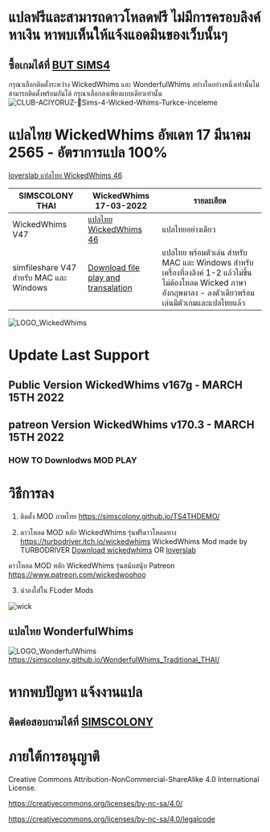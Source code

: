 
# แปลฟรีและสามารถดาวโหลดฟรี ไม่มีการครอบลิงค์หาเงิน หาพบเห็นให้แจ้งแอดมินของเว็บนั้นๆ
## ซื้อเกมได้ที่ [BUT SIMS4](https://www.cdkeys.com/pc/games/the-sims-4-standard-edition-pc-cd-key-origin?mw_aref=simscolony)

กรุณาเลือกติดตั้งระหว่าง WickedWhims และ WonderfulWhims อย่างใดอย่างหนึ่งเท่านั้นไม่สามารถติดตั้งพร้อมกันได้
กรุณาเลือกลงเพียงแบบเดียวเท่านั้น
![CLUB-ACIYORUZ-💓Sims-4-Wicked-Whims-Turkce-inceleme](https://user-images.githubusercontent.com/13219372/127035913-4855b0af-ebc4-4239-9b25-57c0f2bb4267.jpg)


# แปลไทย WickedWhims อัพเดท 17 มีนาคม 2565 - อัตราการแปล 100%
[loverslab แปลไทย WickedWhims 46](https://www.loverslab.com/files/file/5755-sims-4-wickedwhims-thai-support-wickedwhims-v167c-18-december-2021/)



| SIMSCOLONY THAI| WickedWhims 17-03-2022|รายละเอียด|
| ------------- | ------------- | ------------- |
| WickedWhims V47| [แปลไทย WickedWhims 46](https://modsfire.com/5mXnKq3M7b143pR) |แปลไทยอย่างเดียว|
| simfileshare V47 สำหรับ MAC และ Windows|  [Download file play and transalation](https://modsfire.com/59eY0BjZOl9nab2) |แปลไทย พร้อมตัวเล่น สำหรับ MAC และ Windows สำหรับเครื่องที่ลงลิงค์ 1-2 แล้วไม่ขึ้น ไม่ต้องโหลด Wicked ภาษาอังกฤษมาลง - ลงตัวเดียวพร้อมเล่นมีตัวเกมและแปลไทยแล้ว|



![LOGO_WickedWhims](https://img.itch.zone/aW1nLzMzMDExODAucG5n/original/mSNqg3.png)
# Update Last Support 
## Public Version WickedWhims v167g - MARCH 15TH 2022
##  patreon Version WickedWhim﻿s  v170.3 - MARCH 15TH 2022

### HOW TO Downlodws MOD PLAY


# วิธีการลง
1. ติดตั้ง MOD ภาพไทย
https://simscolony.github.io/TS4THDEMO/

2. ดาวโหลด MOD หลัก WickedWhims  รุ่นฟรีดาวโหลดทาง
https://turbodriver.itch.io/wickedwhims
WickedWhims Mod made by TURBODRIVER   [Download wickedwhims](https://wickedwhimsmod.com/download/) OR
[loverslab](https://www.loverslab.com/files/file/5755-sims-4-thai-translation-for-wickedwhims-435140c-16-april-2019/)


ดาวโหลด MOD หลัก WickedWhims  รุ่นสนับสนุับ
Patreon https://www.patreon.com/wickedwoohoo


3. นำลงใส่ใน FLoder Mods

![wick](https://user-images.githubusercontent.com/13219372/127035833-41096a39-6cce-4852-8207-d3f88aae143a.jpg)


## แปลไทย WonderfulWhims

![LOGO_WonderfulWhims](https://img.itch.zone/aW1nLzQyNjc4NDEucG5n/original/bivTAu.png)
https://simscolony.github.io/WonderfulWhims_Traditional_THAI/


# หากพบปัญหา แจ้งงานแปล
## ติดต่อสอบถามได้ที่ [SIMSCOLONY](https://www.facebook.com/SimsColony/)

# ภายใต้การอนุญาติ 

Creative Commons Attribution-NonCommercial-ShareAlike 4.0 International License.

https://creativecommons.org/licenses/by-nc-sa/4.0/

https://creativecommons.org/licenses/by-nc-sa/4.0/legalcode

